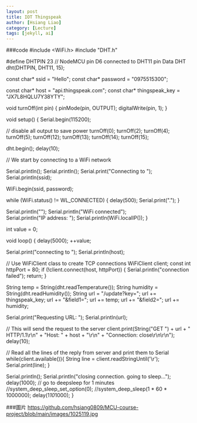 ```yaml
---
layout: post
title: IOT Thingspeak
author: [Hsiang Liao]
category: [Lecture]
tags: [jekyll, ai]
---
```

###code
#include <WiFi.h>
#include "DHT.h"

#define DHTPIN 23     // NodeMCU pin D6 connected to DHT11 pin Data
DHT dht(DHTPIN, DHT11, 15);

const char* ssid     = "Hello";
const char* password = "0975515300";


const char* host = "api.thingspeak.com";
const char* thingspeak_key = "JX7L8HQLU7Y38YTY";

void turnOff(int pin) {
  pinMode(pin, OUTPUT);
  digitalWrite(pin, 1);
}

void setup() {
  Serial.begin(115200);

  // disable all output to save power
  turnOff(0);
  turnOff(2);
  turnOff(4);
  turnOff(5);
  turnOff(12);
  turnOff(13);
  turnOff(14);
  turnOff(15);

  dht.begin();
  delay(10);
 

  // We start by connecting to a WiFi network

  Serial.println();
  Serial.println();
  Serial.print("Connecting to ");
  Serial.println(ssid);
 
  WiFi.begin(ssid, password);
 
  while (WiFi.status() != WL_CONNECTED) {
    delay(500);
    Serial.print(".");
  }

  Serial.println("");
  Serial.println("WiFi connected");  
  Serial.println("IP address: ");
  Serial.println(WiFi.localIP());
}

int value = 0;

void loop() {
  delay(5000);
  ++value;

  Serial.print("connecting to ");
  Serial.println(host);
 
  // Use WiFiClient class to create TCP connections
  WiFiClient client;
  const int httpPort = 80;
  if (!client.connect(host, httpPort)) {
    Serial.println("connection failed");
    return;
  }

  String temp = String(dht.readTemperature());
  String humidity = String(dht.readHumidity());
  String url = "/update?key=";
  url += thingspeak_key;
  url += "&field1=";
  url += temp;
  url += "&field2=";
  url += humidity;
 
  Serial.print("Requesting URL: ");
  Serial.println(url);
 
  // This will send the request to the server
  client.print(String("GET ") + url + " HTTP/1.1\r\n" +
               "Host: " + host + "\r\n" +
               "Connection: close\r\n\r\n");
  delay(10);
 
  // Read all the lines of the reply from server and print them to Serial
  while(client.available()){
    String line = client.readStringUntil('\r');
    Serial.print(line);
  }
 
  Serial.println();
  Serial.println("closing connection. going to sleep...");
  delay(1000);
  // go to deepsleep for 1 minutes
  //system_deep_sleep_set_option(0);
  //system_deep_sleep(1 * 60 * 1000000);
  delay(1*10*1000);
}

###圖片
https://github.com/hsiang0809/MCU-course-project/blob/main/images/1025119.jpg


